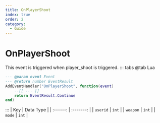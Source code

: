 ```yaml
---
title: OnPlayerShoot
index: true
order: 2
category:
  - Guide
---
```


# OnPlayerShoot
This event is triggered when player_shoot is triggered.
::: tabs
@tab Lua
```lua
--- @param event Event
--- @return number EventResult
AddEventHandler("OnPlayerShoot", function(event)
    --[[ ... ]]
    return EventResult.Continue
end)
```

:::
|    Key   | Data Type |
| :------: | :-------: |
| `userid` |   `int`   |
| `weapon` |   `int`   |
|  `mode`  |   `int`   |